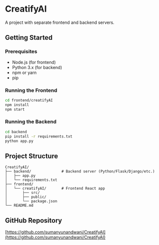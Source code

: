 # CreatifyAI

A project with separate frontend and backend servers.

## Getting Started

### Prerequisites

- Node.js (for frontend)
- Python 3.x (for backend)
- npm or yarn
- pip

### Running the Frontend

```bash
cd frontend/creatifyAI
npm install
npm start
```

### Running the Backend

```bash
cd backend
pip install -r requirements.txt
python app.py
```

## Project Structure

```
CreatifyAI/
├── backend/              # Backend server (Python/Flask/Django/etc.)
│   ├── app.py
│   └── requirements.txt
├── frontend/
│   └── creatifyAI/       # Frontend React app
│       ├── src/
│       ├── public/
│       └── package.json
└── README.md
```

## GitHub Repository

[https://github.com/sumanyunandwani/CreatifyAI](https://github.com/sumanyunandwani/CreatifyAI)